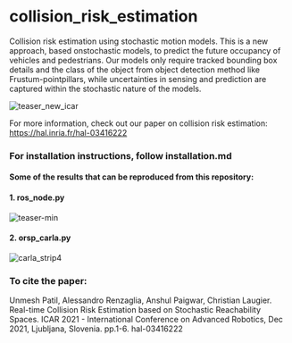 # collision_risk_estimation
Collision risk estimation using stochastic motion models.
This is  a  new  approach,  based  onstochastic models, to predict the future occupancy of vehicles and pedestrians. Our models only require tracked bounding box details and the class of the object from object detection method like Frustum-pointpillars, while uncertainties  in  sensing  and  prediction  are  captured  within the stochastic nature of the models.

![teaser_new_icar](https://user-images.githubusercontent.com/34339038/140978469-6084052b-d6dc-4436-87d3-a7990a1993f6.png)

For more information,
check out our paper on collision risk estimation: https://hal.inria.fr/hal-03416222 

### For installation instructions, follow installation.md

#### Some of the results that can be reproduced from this repository:
#### 1. ros_node.py
![teaser-min](https://user-images.githubusercontent.com/34339038/140979262-cbc5b09e-1c99-44c9-824e-269db3823d98.png)
#### 2. orsp_carla.py
![carla_strip4](https://user-images.githubusercontent.com/34339038/140979273-d9ce1671-8407-4d32-82bf-a2bd42c22a31.png)  

### To cite the paper: 
Unmesh Patil, Alessandro Renzaglia, Anshul Paigwar, Christian Laugier. Real-time Collision Risk Estimation based on Stochastic Reachability Spaces. ICAR 2021 - International Conference on Advanced Robotics, Dec 2021, Ljubljana, Slovenia. pp.1-6. hal-03416222

